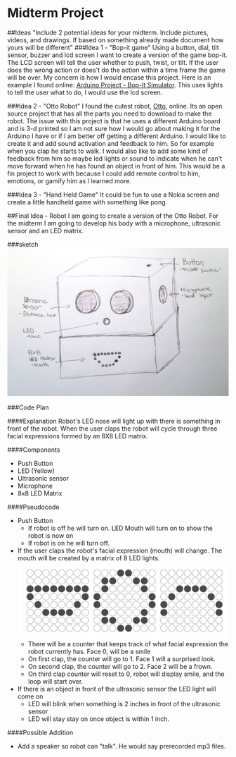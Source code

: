 # Midterm Project

##Ideas
"Include 2 potential ideas for your midterm. Include pictures, videos, and drawings. If based on something already made document how yours will be different"
###Idea 1 - "Bop-it game"
Using a button, dial, tilt sensor, buzzer and lcd screen I want to create a version of the game bop-it. The LCD screen will tell the user whether to push, twist, or tilt. If the user does the wrong action or does't do the action within a time frame the game will be over. My concern is how I would encase this project.
Here is an example I found online: [Arduino Project - Bop-It Simulator](https://youtu.be/eTPN_UkYawU). This uses lights to tell the user what to do, I would use the lcd screen.

###Idea 2 - "Otto Robot"
I found the cutest robot, [Otto](https://youtu.be/eTPN_UkYawU), online. Its an open source project that has all the parts you need to download to make the robot. The issue with this project is that he uses a different Arduino board and is 3-d printed so I am not sure how I would go about making it for the Arduino I have or if I am better off getting a different Arduino. I would like to create it and add sound activation and feedback to him. So for example when you clap he starts to walk. I would also like to add some kind of feedback from him so maybe led lights or sound to indicate when he can't move forward when he has found an object in front of him. This would be a fin project to work with because I could add remote control to him, emotions, or gamify him as I learned more.

###Idea 3 - "Hand Held Game"
It could be fun to use a Nokia screen and create a little handheld game with something like pong.


##Final Idea - Robot
I am going to create a version of the Otto Robot. For the midterm I am going to develop his body with a microphone, ultrasonic sensor and an LED matrix.

###sketch
![Sketch](https://github.com/lwhitaker3/Physical-Computing/blob/master/Midterm/sketch.jpg "Sketch")

###Code Plan

####Explanation
Robot's LED nose will light up with there is something in front of the robot. When the user claps the robot will cycle through three facial expressions formed by an 8X8 LED matrix.

####Components
* Push Button
* LED (Yellow)
* Ultrasonic sensor
* Microphone
* 8x8 LED Matrix

####Pseudocode
* Push Button
  * If robot is off he will turn on. LED Mouth will turn on to show the robot is now on
  * If robot is on he will turn off.
* If the user claps the robot's facial expression (mouth) will change. The mouth will be created by a matrix of 8 LED lights.  
![Faces](https://github.com/lwhitaker3/Physical-Computing/blob/master/Midterm/faces.jpg "Faces")
  * There will be a counter that keeps track of what facial expression the robot currently has. Face 0, will be a smile
  * On first clap, the counter will go to 1. Face 1 will a surprised look.
  * On second clap, the counter will go to 2. Face 2 will be a frown.
  * On third clap counter will reset to 0, robot will display smile, and the loop will start over.
* If there is an object in front of the ultrasonic sensor the LED light will come on
  * LED will blink when something is 2 inches in front of the ultrasonic sensor
  * LED will stay stay on once object is within 1 inch.

####Possible Addition
* Add a speaker so robot can "talk". He would say prerecorded mp3 files.
